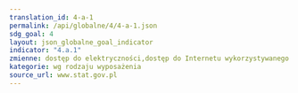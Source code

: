 ```yaml
---
translation_id: 4-a-1
permalink: /api/globalne/4/4-a-1.json
sdg_goal: 4
layout: json_globalne_goal_indicator
indicator: "4.a.1"
zmienne: dostęp do elektryczności,dostęp do Internetu wykorzystywanego w celach pedagogicznych,dostęp do komputerów wykorzystywanych w celach pedagogicznych,dostęp do wody pitnej,dostęp do podstawowych niekoedukacyjnych urządzeń sanitarnych,dostęp do podstawowych przyrządów do mycia rąk
kategorie: wg rodzaju wyposażenia
source_url: www.stat.gov.pl
---
```

